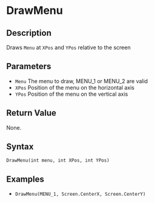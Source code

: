 # DrawMenu

## Description
Draws `Menu` at `XPos` and `YPos` relative to the screen

## Parameters
- `Menu`
The menu to draw, MENU_1 or MENU_2 are valid
- `XPos`
Position of the menu on the horizontal axis
- `YPos`
Position of the menu on the vertical axis


## Return Value
None.

## Syntax
```DrawMenu(int menu, int XPos, int YPos)```

## Examples
- ```DrawMenu(MENU_1, Screen.CenterX, Screen.CenterY)```